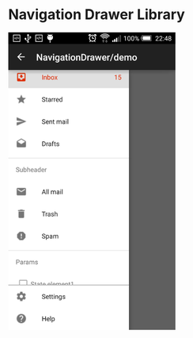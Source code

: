 # Navigation Drawer Library
<img src="https://raw.githubusercontent.com/Larsus/NavigationDrawer/master/screenshot/Screenshot_%231.png" height="600" width="auto"> 
